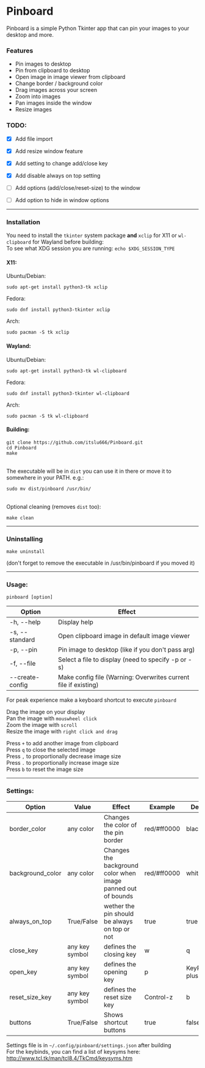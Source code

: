 # Pinboard
Pinboard is a simple Python Tkinter app that can pin your images to your desktop and more.

### Features
- Pin images to desktop
- Pin from clipboard to desktop
- Open image in image viewer from clipboard
- Change border / background color
- Drag images across your screen
- Zoom into images
- Pan images inside the window
- Resize images

### TODO:
- [x] Add file import
- [x] Add resize window feature
- [x] Add setting to change add/close key
- [x] Add disable always on top setting
- [ ] Add options (add/close/reset-size) to the window
- [ ] Add option to hide in window options


---
### Installation
You need to install the `tkinter` system package **and** `xclip` for X11 or `wl-clipboard` for Wayland before building:\
To see what XDG session you are running: `echo $XDG_SESSION_TYPE`

#### X11:
Ubuntu/Debian: 

    sudo apt-get install python3-tk xclip

Fedora:

    sudo dnf install python3-tkinter xclip

Arch: 
    
    sudo pacman -S tk xclip

#### Wayland:
Ubuntu/Debian: 

    sudo apt-get install python3-tk wl-clipboard

Fedora: 

    sudo dnf install python3-tkinter wl-clipboard

Arch:

    sudo pacman -S tk wl-clipboard

#### Building:
    git clone https://github.com/itslu666/Pinboard.git
    cd Pinboard
    make
\
The executable will be in `dist` you can use it in there or move it to somewhere in your PATH. e.g.:
        
    sudo mv dist/pinboard /usr/bin/
\
Optional cleaning (removes `dist` too):

    make clean

---
### Uninstalling
    make uninstall
(don't forget to remove the executable in /usr/bin/pinboard if you moved it)

---
### Usage:
    pinboard [option]
Option |   Effect
--  |   --
-h, --help  |   Display help
-s, --standard  | Open clipboard image in default image viewer
-p, --pin   |   Pin image to desktop (like if you don't pass arg)
-f, --file  |   Select a file to display (need to specify -p or -s)
--create-config |   Make config file (Warning: Overwrites current file if existing)

For peak experience make a keyboard shortcut to execute `pinboard`

Drag the image on your display\
Pan the image with `mouswheel click`\
Zoom the image with `scroll`\
Resize the image with `right click and drag`

Press `+` to add another image from clipboard\
Press `q` to close the selected image\
Press `,` to proportionally decrease image size\
Press `.` to proportionally increase image size\
Press `b` to reset the image size

---
### Settings:
Option  |   Value   |   Effect  |   Example |   Default
--  |   --  |   --  |   --  |   ---
border_color    |   any color   |   Changes the color of the pin border |   red/#ff0000 |   black
background_color    |   any color   |   Changes the background color when image panned out of bounds    |   red/#ff0000 |   white
always_on_top   |   True/False  |   wether the pin should be always on top or not   |   true    |   true
close_key   |   any key symbol    |   defines the closing key |   w   |   q
open_key    |   any key symbol    |   defines the opening key |   p   | KeyPress-plus
reset_size_key  |   any key symbol  |   defines the reset size key  |   Control-z   |   b
buttons |   True/False  |   Shows shortcut buttons  |   true    |   false

Settings file is in `~/.config/pinboard/settings.json` after building\
For the keybinds, you can find a list of keysyms here: http://www.tcl.tk/man/tcl8.4/TkCmd/keysyms.htm